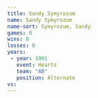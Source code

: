 ```yaml
---
title: Sandy Symyrozum
name: Sandy Symyrozum
name-sort: Symyrozum, Sandy
games: 0
wins: 0
losses: 0
years:
 - year: 1991
   event: Hearts
   team: "AB"
   position: Alternate
vs:
---
```

